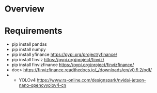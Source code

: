 # Overview

# Requirements
- pip install pandas
- pip install numpy
- pip install yfinance
https://pypi.org/project/yfinance/
- pip install finviz
https://pypi.org/project/finviz/
- pip install finvizfinance
https://pypi.org/project/finvizfinance/
- doc> https://finvizfinance.readthedocs.io/_/downloads/en/v0.9.2/pdf/
- - YOLOv4 https://www.rs-online.com/designspark/nvidai-jetson-nano-opencvyolov4-cn